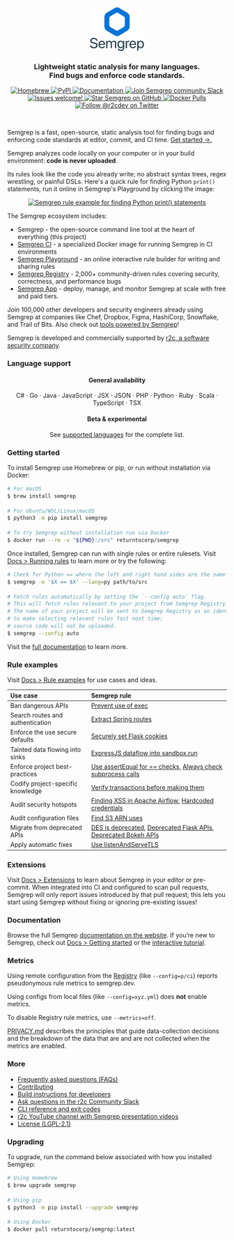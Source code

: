 </br>
<p align="center">
    <a href="https://semgrep.dev"><img src="https://raw.githubusercontent.com/returntocorp/semgrep/develop/semgrep.svg" height="100" alt="Semgrep logo"/></a>
</p>
<h3 align="center">
  Lightweight static analysis for many languages.
  </br>
  Find bugs and enforce code standards.
</h3>
<p align="center">
  <a href="https://formulae.brew.sh/formula/semgrep">
    <img src="https://img.shields.io/homebrew/v/semgrep?style=flat-square" alt="Homebrew" />
  </a>
  <a href="https://pypi.org/project/semgrep/">
    <img alt="PyPI" src="https://img.shields.io/pypi/v/semgrep?style=flat-square&color=blue">
  </a>
  <a href="https://semgrep.dev/docs/">
      <img src="https://img.shields.io/badge/docs-semgrep.dev-purple?style=flat-square" alt="Documentation" />
  </a>
  <a href="https://r2c.dev/slack">
    <img src="https://img.shields.io/badge/slack-1.2k%20members-green?style=flat-square" alt="Join Semgrep community Slack" />
  </a>
  <a href="https://github.com/returntocorp/semgrep/issues/new/choose">
    <img src="https://img.shields.io/badge/issues-welcome-green?style=flat-square" alt="Issues welcome!" />
  </a>
  <a href="https://github.com/returntocorp/semgrep#readme">
    <img src="https://img.shields.io/github/stars/returntocorp/semgrep?label=GitHub%20Stars&style=flat-square" alt="Star Semgrep on GitHub" />
  </a>
  <a href="https://hub.docker.com/r/returntocorp/semgrep">
    <img src="https://img.shields.io/docker/pulls/returntocorp/semgrep.svg?style=flat-square" alt="Docker Pulls" />
  </a>
  <a href="https://twitter.com/intent/follow?screen_name=r2cdev">
    <img src="https://img.shields.io/twitter/follow/r2cdev?label=Follow%20r2cdev&style=social&color=blue" alt="Follow @r2cdev on Twitter" />
  </a>
</p>
</br>

Semgrep is a fast, open-source, static analysis tool for finding bugs and enforcing code standards at editor, commit, and CI time. [Get started →.](#getting-started)

Semgrep analyzes code locally on your computer or in your build environment: **code is never uploaded**.

Its rules look like the code you already write; no abstract syntax trees, regex wrestling, or painful DSLs. Here's a quick rule for finding Python `print()` statements, run it online in Semgrep's Playground by clicking the image:

<p align="center">
    <a href="https://semgrep.dev/s/ievans:print-to-logger"><img src="https://github.com/returntocorp/semgrep/blob/develop/doc/playground-example.png" width="582" alt="Semgrep rule example for finding Python print() statements"/></a>
</p>

The Semgrep ecosystem includes:

- Semgrep - the open-source command line tool at the heart of everything (this project)
- [Semgrep CI](https://semgrep.dev/docs/semgrep-ci/) - a specialized Docker image for running Semgrep in CI environments
- [Semgrep Playground](https://semgrep.dev/editor) - an online interactive rule builder for writing and sharing rules
- [Semgrep Registry](https://semgrep.dev/explore) - 2,000+ community-driven rules covering security, correctness, and performance bugs
- [Semgrep App](https://semgrep.dev/manage) - deploy, manage, and monitor Semgrep at scale with free and paid tiers.

Join 100,000 other developers and security engineers already using Semgrep at companies like Chef, Dropbox, Figma, HashiCorp, Snowflake, and Trail of Bits. Also check out [tools powered by Semgrep](https://semgrep.dev/docs/extensions/#semgrep-as-an-engine)!

Semgrep is developed and commercially supported by [r2c, a software security company](https://r2c.dev).

### Language support

<h4 align="center">General availability</h4>
<p align="center">
C# · Go · Java · JavaScript · JSX · JSON · PHP · Python · Ruby · Scala · TypeScript · TSX</br>
</p>
<h4 align="center">Beta & experimental</h4>
<p align="center">
See <a href="https://semgrep.dev/docs/supported-languages/">supported languages</a> for the complete list.
</p>

### Getting started

To install Semgrep use Homebrew or pip, or run without installation via Docker:

```sh
# For macOS
$ brew install semgrep

# For Ubuntu/WSL/Linux/macOS
$ python3 -m pip install semgrep

# To try Semgrep without installation run via Docker
$ docker run --rm -v "${PWD}:/src" returntocorp/semgrep
```

Once installed, Semgrep can run with single rules or entire rulesets. Visit [Docs > Running rules](https://semgrep.dev/docs/running-rules/) to learn more or try the following:

```sh
# Check for Python == where the left and right hand sides are the same (often a bug)
$ semgrep -e '$X == $X' --lang=py path/to/src

# Fetch rules automatically by setting the `--config auto` flag.
# This will fetch rules relevant to your project from Semgrep Registry.
# The name of your project will be sent to Semgrep Registry as an identifier
# to make selecting relevant rules fast next time;
# source code will not be uploaded.
$ semgrep --config auto
```

Visit the [full documentation](https://semgrep.dev/docs/getting-started/) to learn more.

### Rule examples

Visit [Docs > Rule examples](https://semgrep.dev/docs/writing-rules/rule-ideas/) for use cases and ideas.

| Use case                          | Semgrep rule                                                                                                                                                                                                                                                                                                                                           |
| :-------------------------------- | :----------------------------------------------------------------------------------------------------------------------------------------------------------------------------------------------------------------------------------------------------------------------------------------------------------------------------------------------------- |
| Ban dangerous APIs                | [Prevent use of exec](https://semgrep.dev/s/clintgibler:no-exec)                                                                                                                                                                                                                                                                                       |
| Search routes and authentication  | [Extract Spring routes](https://semgrep.dev/s/clintgibler:spring-routes)                                                                                                                                                                                                                                                                               |
| Enforce the use secure defaults   | [Securely set Flask cookies](https://semgrep.dev/s/dlukeomalley:flask-set-cookie)                                                                                                                                                                                                                                                                      |
| Tainted data flowing into sinks   | [ExpressJS dataflow into sandbox.run](https://semgrep.dev/s/ievans:simple-taint-dataflow)                                                                                                                                                                                                                                                              |
| Enforce project best-practices    | [Use assertEqual for == checks](https://semgrep.dev/s/dlukeomalley:use-assertEqual-for-equality), [Always check subprocess calls](https://semgrep.dev/s/dlukeomalley:unchecked-subprocess-call)                                                                                                                                                        |
| Codify project-specific knowledge | [Verify transactions before making them](https://semgrep.dev/s/dlukeomalley:verify-before-make)                                                                                                                                                                                                                                                        |
| Audit security hotspots           | [Finding XSS in Apache Airflow](https://semgrep.dev/s/ievans:airflow-xss), [Hardcoded credentials](https://semgrep.dev/s/dlukeomalley:hardcoded-credentials)                                                                                                                                                                                           |
| Audit configuration files         | [Find S3 ARN uses](https://semgrep.dev/s/dlukeomalley:s3-arn-use)                                                                                                                                                                                                                                                                                      |
| Migrate from deprecated APIs      | [DES is deprecated](https://semgrep.dev/editor?registry=java.lang.security.audit.crypto.des-is-deprecated), [Deprecated Flask APIs](https://semgrep.dev/editor?registry=python.flask.maintainability.deprecated.deprecated-apis), [Deprecated Bokeh APIs](https://semgrep.dev/editor?registry=python.bokeh.maintainability.deprecated.deprecated_apis) |
| Apply automatic fixes             | [Use listenAndServeTLS](https://semgrep.dev/s/clintgibler:use-listenAndServeTLS)                                                                                                                                                                                                                                                                       |

### Extensions

Visit [Docs > Extensions](https://semgrep.dev/docs/extensions/) to learn about Semgrep in your editor or pre-commit. When integrated into CI and configured to scan pull requests, Semgrep will only report issues introduced by that pull request; this lets you start using Semgrep without fixing or ignoring pre-existing issues!

### Documentation

Browse the full Semgrep [documentation on the website](https://semgrep.dev/docs). If you’re new to Semgrep, check out [Docs > Getting started](https://semgrep.dev/docs/getting-started/) or the [interactive tutorial](https://semgrep.dev/learn).

### Metrics

Using remote configuration from the [Registry](https://semgrep.dev/r) (like `--config=p/ci`) reports pseudonymous rule metrics to semgrep.dev.

Using configs from local files (like `--config=xyz.yml`) does **not** enable metrics.

To disable Registry rule metrics, use `--metrics=off`.

[PRIVACY.md](PRIVACY.md) describes the principles that guide data-collection decisions and the breakdown of the data that are and are not collected when the metrics are enabled.

### More

- [Frequently asked questions (FAQs)](https://semgrep.dev/docs/faq/)
- [Contributing](https://semgrep.dev/docs/contributing/how-to-contribute/)
- [Build instructions for developers](INSTALL.md)
- [Ask questions in the r2c Community Slack](https://r2c.dev/slack)
- [CLI reference and exit codes](https://semgrep.dev/docs/cli-usage)
- [r2c YouTube channel with Semgrep presentation videos](https://www.youtube.com/channel/UC5ahcFBorwzUTqPipFhjkWg)
- [License (LGPL-2.1)](LICENSE)

### Upgrading

To upgrade, run the command below associated with how you installed Semgrep:

```sh
# Using Homebrew
$ brew upgrade semgrep

# Using pip
$ python3 -m pip install --upgrade semgrep

# Using Docker
$ docker pull returntocorp/semgrep:latest
```
